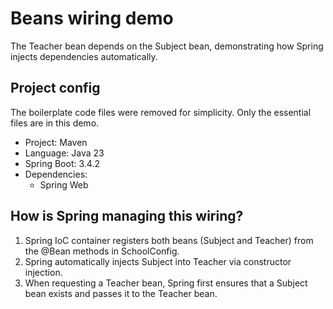 # Beans wiring demo

The Teacher bean depends on the Subject bean, demonstrating how Spring injects dependencies automatically.

## Project config

The boilerplate code files were removed for simplicity. Only the essential files are in this demo.

- Project: Maven
- Language: Java 23
- Spring Boot: 3.4.2
- Dependencies:
  - Spring Web

## How is Spring managing this wiring?

1. Spring IoC container registers both beans (Subject and Teacher) from the @Bean methods in SchoolConfig.
2. Spring automatically injects Subject into Teacher via constructor injection.
3. When requesting a Teacher bean, Spring first ensures that a Subject bean exists and passes it to the Teacher bean.
